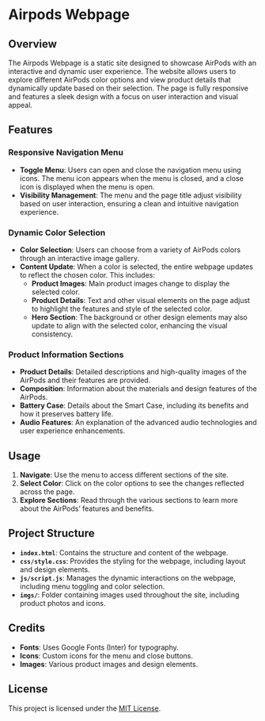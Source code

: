 # Airpods Webpage

## Overview

The Airpods Webpage is a static site designed to showcase AirPods with an interactive and dynamic user experience. The website allows users to explore different AirPods color options and view product details that dynamically update based on their selection. The page is fully responsive and features a sleek design with a focus on user interaction and visual appeal.

## Features

### Responsive Navigation Menu

- **Toggle Menu**: Users can open and close the navigation menu using icons. The menu icon appears when the menu is closed, and a close icon is displayed when the menu is open.
- **Visibility Management**: The menu and the page title adjust visibility based on user interaction, ensuring a clean and intuitive navigation experience.

### Dynamic Color Selection

- **Color Selection**: Users can choose from a variety of AirPods colors through an interactive image gallery.
- **Content Update**: When a color is selected, the entire webpage updates to reflect the chosen color. This includes:
  - **Product Images**: Main product images change to display the selected color.
  - **Product Details**: Text and other visual elements on the page adjust to highlight the features and style of the selected color.
  - **Hero Section**: The background or other design elements may also update to align with the selected color, enhancing the visual consistency.

### Product Information Sections

- **Product Details**: Detailed descriptions and high-quality images of the AirPods and their features are provided.
- **Composition**: Information about the materials and design features of the AirPods.
- **Battery Case**: Details about the Smart Case, including its benefits and how it preserves battery life.
- **Audio Features**: An explanation of the advanced audio technologies and user experience enhancements.

## Usage

1. **Navigate**: Use the menu to access different sections of the site.
2. **Select Color**: Click on the color options to see the changes reflected across the page.
3. **Explore Sections**: Read through the various sections to learn more about the AirPods’ features and benefits.

## Project Structure

- **`index.html`**: Contains the structure and content of the webpage.
- **`css/style.css`**: Provides the styling for the webpage, including layout and design elements.
- **`js/script.js`**: Manages the dynamic interactions on the webpage, including menu toggling and color selection.
- **`imgs/`**: Folder containing images used throughout the site, including product photos and icons.

## Credits

- **Fonts**: Uses Google Fonts (Inter) for typography.
- **Icons**: Custom icons for the menu and close buttons.
- **Images**: Various product images and design elements.

## License

This project is licensed under the [MIT License](LICENSE).
